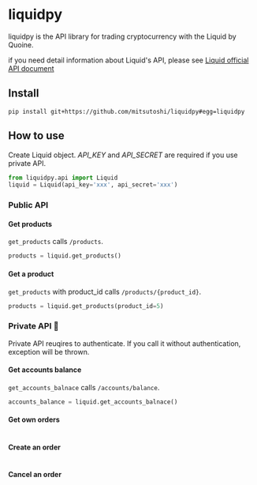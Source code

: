 # liquidpy

liquidpy is the API library for trading cryptocurrency with the Liquid by Quoine.

if you need detail information about Liquid's API, please see [Liquid official API document](https://developers.liquid.com/)

## Install

```
pip install git+https://github.com/mitsutoshi/liquidpy#egg=liquidpy
```

## How to use

Create Liquid object. _API_KEY_ and _API_SECRET_ are required if you use private API.

```python
from liquidpy.api import Liquid
liquid = Liquid(api_key='xxx', api_secret='xxx')
```

### Public API

#### Get products

`get_products` calls `/products`.

```python
products = liquid.get_products()
```

#### Get a product

`get_products` with product_id calls `/products/{product_id}`.

```python
products = liquid.get_products(product_id=5)
```

### Private API 🔑

Private API reuqires to authenticate. If you call it without authentication, exception will be thrown.

#### Get accounts balance

`get_accounts_balnace` calls `/accounts/balance`.

```python
accounts_balance = liquid.get_accounts_balnace()
```

#### Get own orders

```python
```

#### Create an order

```python
```

#### Cancel an order

```python
```
